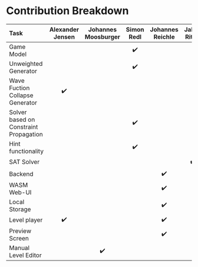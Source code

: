 # Contribution Breakdown

| Task                                   | Alexander Jensen   | Johannes Moosburger | Simon Redl         | Johannes Reichle   | Jakob Ritter       |
|:---------------------------------------|:------------------:|:-------------------:|:------------------:|:------------------:|:------------------:|
| Game Model                             |                    |                     | :heavy_check_mark: |                    |                    |
| Unweighted Generator                   |                    |                     | :heavy_check_mark: |                    |                    |
| Wave Fuction Collapse Generator        | :heavy_check_mark: |                     |                    |                    |                    |
| Solver based on Constraint Propagation |                    |                     | :heavy_check_mark: |                    |                    |
| Hint functionality                     |                    |                     | :heavy_check_mark: |                    |                    |
| SAT Solver                             |                    |                     |                    |                    | :heavy_check_mark: |
| Backend                                |                    |                     |                    | :heavy_check_mark: |
| WASM Web-UI                            |                    |                     |                    | :heavy_check_mark: |                    |
| Local Storage                          |                    |                     |                    | :heavy_check_mark: |
| Level player                           | :heavy_check_mark: |                     |                    | :heavy_check_mark: |
| Preview Screen                         |                    |                     |                    | :heavy_check_mark: |                    |
| Manual Level Editor                    |                    | :heavy_check_mark:  |                    |                    |                    |
